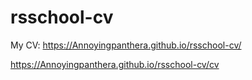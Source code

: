 # rsschool-cv
My CV:  https://Annoyingpanthera.github.io/rsschool-cv/

https://Annoyingpanthera.github.io/rsschool-cv/cv
